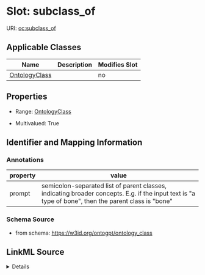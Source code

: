 

# Slot: subclass_of

URI: [oc:subclass_of](http://w3id.org/ontogpt/ontology-class-templatesubclass_of)



<!-- no inheritance hierarchy -->





## Applicable Classes

| Name | Description | Modifies Slot |
| --- | --- | --- |
| [OntologyClass](OntologyClass.md) |  |  no  |







## Properties

* Range: [OntologyClass](OntologyClass.md)

* Multivalued: True





## Identifier and Mapping Information





### Annotations

| property | value |
| --- | --- |
| prompt | semicolon-separated list of parent classes, indicating broader concepts. E.g. if the input text is "a type of bone", then the parent class is "bone" |



### Schema Source


* from schema: https://w3id.org/ontogpt/ontology_class




## LinkML Source

<details>
```yaml
name: subclass_of
annotations:
  prompt:
    tag: prompt
    value: semicolon-separated list of parent classes, indicating broader concepts.
      E.g. if the input text is "a type of bone", then the parent class is "bone"
from_schema: https://w3id.org/ontogpt/ontology_class
rank: 1000
multivalued: true
alias: subclass_of
owner: OntologyClass
domain_of:
- OntologyClass
range: OntologyClass

```
</details>